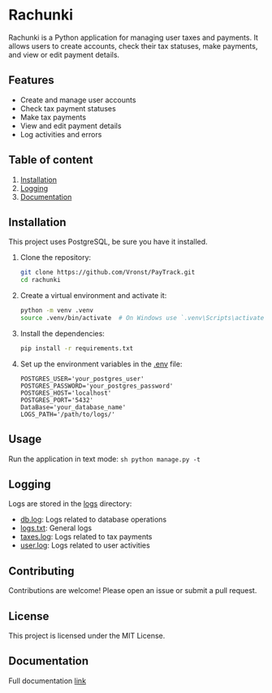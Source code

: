 # Rachunki

Rachunki is a Python application for managing user taxes and payments. It allows users to create accounts, check their tax statuses, make payments, and view or edit payment details.

## Features

- Create and manage user accounts
- Check tax payment statuses
- Make tax payments
- View and edit payment details
- Log activities and errors

## Table of content
1. [Installation](#Installation)
2. [Logging](#Logging)
3. [Documentation](#Documentation)

## Installation

This project uses PostgreSQL, be sure you have it installed.

1. Clone the repository:
    ```sh
    git clone https://github.com/Vronst/PayTrack.git
    cd rachunki
    ```

2. Create a virtual environment and activate it:
    ```sh
    python -m venv .venv
    source .venv/bin/activate  # On Windows use `.venv\Scripts\activate`
    ```

3. Install the dependencies:
    ```sh
    pip install -r requirements.txt
    ```

4. Set up the environment variables in the [.env]() file:
    ```env
    POSTGRES_USER='your_postgres_user'
    POSTGRES_PASSWORD='your_postgres_password'
    POSTGRES_HOST='localhost'
    POSTGRES_PORT='5432'
    DataBase='your_database_name'
    LOGS_PATH='/path/to/logs/'
    ```

## Usage

Run the application in text mode:
    ```sh
    python manage.py -t
    ```

## Logging

Logs are stored in the [logs](http://_vscodecontentref_/4) directory:
- [db.log](): Logs related to database operations
- [logs.txt](): General logs
- [taxes.log](): Logs related to tax payments
- [user.log](): Logs related to user activities

## Contributing

Contributions are welcome! Please open an issue or submit a pull request.

## License

This project is licensed under the MIT License.

## Documentation

Full documentation [link](https://vronst.github.io/PayTrack/)

